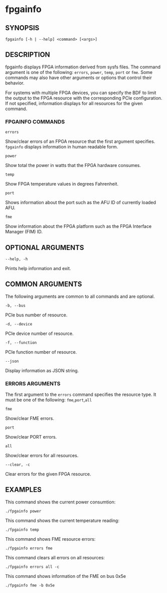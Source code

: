 # fpgainfo #

## SYNOPSIS ##
```console
fpgainfo [-h | --help] <command> [<args>]
```


## DESCRIPTION ##
fpgainfo displays FPGA information derived from sysfs files. The command argument is one of the following:
`errors`, `power`, `temp`, `port` or `fme`. 
Some commands may also have other arguments or options that control their behavior.

For systems with multiple FPGA devices, you can specify the BDF to limit the output to the FPGA resource
with the corresponding PCIe configuration. If not specified, information displays for all resources for
the given command.

### FPGAINFO COMMANDS ##
`errors`

Show/clear errors of an FPGA resource that the first argument specifies.
`fpgainfo` displays information in human readable form.

`power`

Show total the power in watts that the FPGA hardware consumes.

`temp`

 Show FPGA temperature values in degrees Fahrenheit.

`port`

Shows information about the port such as the AFU ID of currently loaded AFU.

`fme`

Show information about the FPGA platform such as the FPGA Interface Manager (FIM) ID.

## OPTIONAL ARGUMENTS ##
`--help, -h`

Prints help information and exit.

## COMMON ARGUMENTS ##
The following arguments are common to all commands and are optional.

`-b, --bus`

PCIe bus number of resource.

`-d, --device`

PCIe device number of resource.

`-f, --function`

PCIe function number of resource.

`--json`

Display information as JSON string.

### ERRORS ARGUMENTS ###
The first argument to the `errors` command specifies the resource type. It must be one of the following:
   `fme`,`port`,`all`

`fme`

 Show/clear FME errors. 

`port`

 Show/clear PORT errors.

`all`

Show/clear errors for all resources.

`--clear, -c`

Clear errors for the given FPGA resource.


## EXAMPLES ##
This command shows the current power consumtion:
```console
./fpgainfo power
```

This command shows the current temperature reading:
```console
./fpgainfo temp
```

This command shows FME resource errors:
```console
./fpgainfo errors fme
```
This command clears all errors on all resources:
```console
./fpgainfo errors all -c
```
This command shows information of the FME on bus 0x5e
```console
./fpgainfo fme -b 0x5e
```
